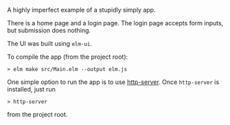 A highly imperfect example of a stupidly simply app.

There is a home page and a login page.  The login page accepts form inputs, but submission does nothing.

The UI was built using `elm-ui`.

To compile the app (from the project root):

```
> elm make src/Main.elm --output elm.js
```

One simple option to run the app is to use [http-server](https://www.npmjs.com/package/http-server).  Once `http-server` is installed, just run
```
> http-server
```
from the project root.
